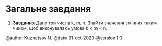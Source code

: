 # Загальне завдання

1. **Завдання** Дано три числа k, m, n. Знайти значення змінних таким чином, щоб виконувалась умова k < m < n.

@author Kuznetsov N.
@date 31-oct-2020
@version 1.0